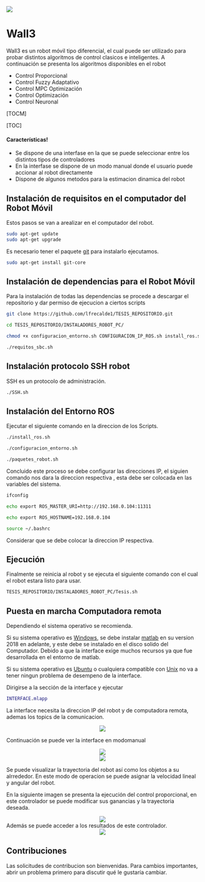 ![](https://www.espe-innovativa.edu.ec/ambiente/wp-content/uploads/logo_espe.png)
# Wall3
Wall3 es un robot móvil tipo diferencial, el cual puede ser utilizado para probar distintos algoritmos de control clasicos e inteligentes.
A continuación se presenta los algoritmos disponibles en el robot
  - Control Proporcional
  - Control Fuzzy Adaptativo
  - Control MPC Optimización
  - Control Optimización
  - Control Neuronal

[TOCM]

[TOC]
#### Características!
  - Se dispone de una interfase en la que se puede seleccionar entre los distintos tipos de controladores
  - En la interfase se dispone de un modo manual donde el usuario puede accionar al robot directamente
  - Dispone de algunos metodos para la estimacion dinamica del robot


## Instalación de requisitos en el computador del Robot Móvil

Estos pasos se van a arealizar en el computador del robot.

```bash
sudo apt-get update
sudo apt-get upgrade
```
Es necesario tener el paquete [git](https://git-scm.com/) para instalarlo ejecutamos.

```bash
sudo apt-get install git-core
```
## Instalación de dependencias para el Robot Móvil
Para la instalación de todas las dependencias se procede a descargar el repositorio y dar permiso de ejecucion a ciertos scripts
```bash
git clone https://github.com/lfrecalde1/TESIS_REPOSITORIO.git

cd TESIS_REPOSITORIO/INSTALADORES_ROBOT_PC/

chmod +x configuracion_entorno.sh CONFIGURACION_IP_ROS.sh install_ros.sh paquetes_robot.sh requitos_sbc.sh SSH.sh Tesis.sh

./requitos_sbc.sh
```
## Instalación protocolo SSH robot
SSH es un protocolo de administración.

```bash
./SSH.sh
```

## Instalación del Entorno ROS
Ejecutar el siguiente comando en la direccion de los Scripts.

```bash
./install_ros.sh

./configuracion_entorno.sh

./paquetes_robot.sh
```
Concluido este proceso se debe configurar las direcciones IP, el siguien comando nos dara la direccion respectiva , esta debe ser colocada en las variables del sistema.

```bash
ifconfig

echo export ROS_MASTER_URI=http://192.168.0.104:11311

echo export ROS_HOSTNAME=192.168.0.104

source ~/.bashrc
```
Considerar que se debe colocar la direccion IP respectiva.
## Ejecución 
Finalmente se reinicia al robot y se ejecuta el siguiente comando con el cual el robot estara listo para usar.

```bash
TESIS_REPOSITORIO/INSTALADORES_ROBOT_PC/Tesis.sh
```

## Puesta en marcha Computadora remota
Dependiendo el sistema operativo se recomienda.

Si su sistema operativo es [Windows](https://www.microsoft.com/es-es/software-download/windows10ISO), se debe  instalar [matlab](https://www.mathworks.com/products/matlab.html) en su version 2018 en adelante, y este debe se instalado en el disco solido del Computador.
Debido a que la interface exige muchos recursos ya que fue desarrollada en el entorno de matlab.

Si su sistema operativo es [Ubuntu](https://ubuntu.com/download) o cualquiera compatible con [Unix](https://www.apple.com/la/macos/big-sur/) no va a tener ningun problema de desempeno de la interface.

Dirigirse a la sección de la interface y ejecutar

```matlab
INTERFACE.mlapp

```
La interface necesita la direccion IP del robot y de computadora remota, ademas los topics de la comunicacion.
<div align="center">
<img src="images/ip2.png">
</div>

Continuación  se puede ver la interface en modomanual
<div align="center">
<img src="images/manual_1.png">
</div>
<div align="center">
<img src="images/manual_2.png">
</div>

Se puede visualizar la trayectoria del robot así como los objetos a su alrrededor.
En este modo de operacion se puede asignar la velocidad lineal y angular del robot.

En la siguiente imagen se presenta la ejecución del control proporcional, en este controlador  se puede modificar sus ganancias y la trayectoria deseada.
<div align="center">
<img src="images/proporcional_1.png">
</div>
Además se puede acceder a los resultados de este controlador.
<div align="center">
<img src="images/proporcional_1_r.png">
</div>

## Contribuciones
Las solicitudes de contribucion son bienvenidas. Para cambios importantes, abrir un problema primero para discutir qué le gustaría cambiar.